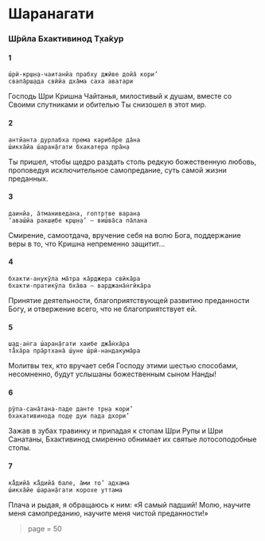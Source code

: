 # Шаранагати

### Ш́рӣла Бхактивинод Т̣ха̄кур

#### 1

    ш́рӣ-кр̣ш̣н̣а-чаитанйа прабху джӣве дойа̄ кори’
    свапа̄рш̣ада свӣйа дха̄ма саха аватари

Господь Шри Кришна Чайтанья, милостивый к душам, вместе со Своими спутниками и обителью Ты снизошел в этот мир.

#### 2

    антйанта дурлабха према кариба̄ре да̄на
    ш́икха̄йа ш́аран̣а̄гати бхакатера пра̄н̣а

Ты пришел, чтобы щедро раздать столь редкую божественную любовь, проповедуя исключительное самопредание, суть самой жизни преданных.

#### 3

    даинйа, а̄тманиведана, гоптр̣тве варан̣а
    ‘аваш́йа ракш̣ибе кр̣ш̣н̣а’ — виш́ва̄са па̄лана

Смирение, самоотдача, вручение себя на волю Бога, поддержание веры в то, что Кришна непременно защитит…

#### 4

    бхакти-анукӯла ма̄тра ка̄рджера свӣка̄ра
    бхакти-пратикӯла бха̄ва — варджана̄н̇гӣка̄ра

Принятие деятельности, благоприятствующей развитию преданности Богу, и отвержение всего, что не благоприятствует ей.

#### 5

    ш̣ад̣-ан̇га ш́аран̣а̄гати хаибе джа̄̐н̇ха̄ра
    та̄̐ха̄ра пра̄ртхана̄ ш́уне ш́рӣ-нандакума̄ра

Молитвы тех, кто вручает себя Господу этими шестью способами, несомненно, будут услышаны божественным сыном Нанды!

#### 6

    рӯпа-сана̄тана-паде данте тр̣н̣а кори’
    бхакативинода под̣е дуи пада дхори’

Зажав в зубах травинку и припадая к стопам Шри Рупы и Шри Санатаны, Бхактивинод смиренно обнимает их святые лотосоподобные стопы.

#### 7

    ка̄̐дийа̄ ка̄̐дийа̄ бале, а̄ми то’ адхама
    ш́икха̄йе ш́аран̣а̄гати корохе уттама

Плача и рыдая, я обращаюсь к ним: «Я самый падший! Молю, научите меня самопреданию, научите меня чистой преданности!»


> page = 50